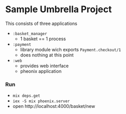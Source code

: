 # Sample Umbrella Project

This consists of three applications

- `:basket_manager`
  - 1 basket == 1 process
- `:payment`
  - library module wich exports `Payment.checkout/1`
  - does nothing at this point
- `:web`
  - provides web interface
  - pheonix application

### Run

- `mix deps.get`
- `iex -S mix phoenix.server`
- open http://localhost:4000/basket/new
